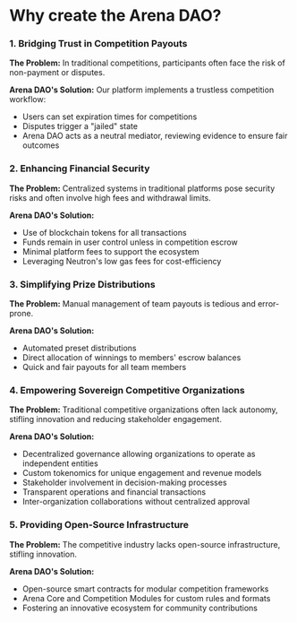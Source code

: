 # Why create the Arena DAO?

### 1. Bridging Trust in Competition Payouts

**The Problem:** In traditional competitions, participants often face the risk of non-payment or disputes.

**Arena DAO's Solution:** Our platform implements a trustless competition workflow:

* Users can set expiration times for competitions
* Disputes trigger a "jailed" state
* Arena DAO acts as a neutral mediator, reviewing evidence to ensure fair outcomes

### 2. Enhancing Financial Security

**The Problem:** Centralized systems in traditional platforms pose security risks and often involve high fees and withdrawal limits.

**Arena DAO's Solution:**

* Use of blockchain tokens for all transactions
* Funds remain in user control unless in competition escrow
* Minimal platform fees to support the ecosystem
* Leveraging Neutron's low gas fees for cost-efficiency

### 3. Simplifying Prize Distributions

**The Problem:** Manual management of team payouts is tedious and error-prone.

**Arena DAO's Solution:**

* Automated preset distributions
* Direct allocation of winnings to members' escrow balances
* Quick and fair payouts for all team members

### 4. Empowering Sovereign Competitive Organizations

**The Problem:** Traditional competitive organizations often lack autonomy, stifling innovation and reducing stakeholder engagement.

**Arena DAO's Solution:**

* Decentralized governance allowing organizations to operate as independent entities
* Custom tokenomics for unique engagement and revenue models
* Stakeholder involvement in decision-making processes
* Transparent operations and financial transactions
* Inter-organization collaborations without centralized approval

### 5. Providing Open-Source Infrastructure

**The Problem:** The competitive industry lacks open-source infrastructure, stifling innovation.

**Arena DAO's Solution:**

* Open-source smart contracts for modular competition frameworks
* Arena Core and Competition Modules for custom rules and formats
* Fostering an innovative ecosystem for community contributions

